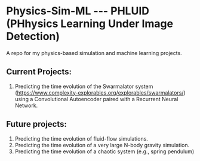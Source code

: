 # Physics-Sim-ML --- PHLUID (PHhysics Learning Under Image Detection)
A repo for my physics-based simulation and machine learning projects.
## Current Projects:
1. Predicting the time evolution of the Swarmalator system (https://www.complexity-explorables.org/explorables/swarmalators/) using a Convolutional Autoencoder paired with a Recurrent Neural Network.
## Future projects:
1. Predicting the time evolution of fluid-flow simulations.
2. Predicting the time evolution of a very large N-body gravity simulation.
3. Predicting the time evolution of a chaotic system (e.g., spring pendulum)
